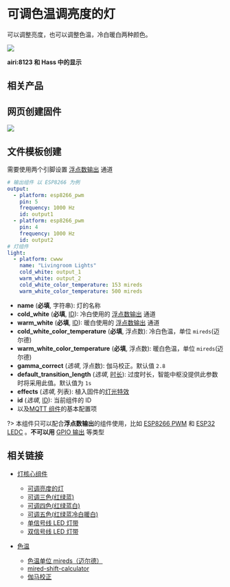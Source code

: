 # 可调色温调亮度的灯

可以调整亮度，也可以调整色温，冷白暖白两种颜色。




![](https://ws1.sinaimg.cn/large/007fN5Xegy1fxc2mw62ekj30cx0dz74l.jpg)

**airi:8123 和 Hass 中的显示**



## 相关产品





## 网页创建固件

![](https://ws1.sinaimg.cn/large/007fN5Xegy1fxc42k68i4j30pt0emjs3.jpg)






## 文件模板创建

需要使用两个引脚设置 [浮点数输出](mqtt/components/output#浮点数输出) 通道

```yaml
# 输出组件 以 ESP8266 为例
output:
  - platform: esp8266_pwm
    pin: 5
    frequency: 1000 Hz
    id: output1
  - platform: esp8266_pwm
    pin: 4
    frequency: 1000 Hz
    id: output2
# 灯组件
light:
  - platform: cwww
    name: "Livingroom Lights"
    cold_white: output_1
    warm_white: output_2
    cold_white_color_temperature: 153 mireds
    warm_white_color_temperature: 500 mireds
```

- **name** (**必填**, 字符串): 灯的名称
- **cold_white** (**必填**, [ID](mqtt/guides/configuration-types#id)): 冷白使用的 [浮点数输出](mqtt/components/output#浮点数输出) 通道
- **warm_white** (**必填**, [ID](mqtt/guides/configuration-types#id)): 暖白使用的 [浮点数输出](mqtt/components/output#浮点数输出) 通道
- **cold_white_color_temperature** (**必填**, 浮点数): 冷白色温，单位 `mireds`(迈尔德)
- **warm_white_color_temperature** (**必填**, 浮点数): 暖白色温，单位 `mireds`(迈尔德)
- **gamma_correct** (*选填*, 浮点数): 伽马校正。默认值 `2.8`
- **default_transition_length** (*选填*, [时长](mqtt/guides/configuration-types#时长)): 过度时长，智能中枢没提供此参数时将采用此值。默认值为 `1s`
- **effects** (*选填*, 列表): 植入固件的[灯光特效](mqtt/components/light/#灯光特效)
- **id** (*选填*, [ID](mqtt/guides/configuration-types#id)): 当前组件的 ID
- 以及[MQTT 组件](mqtt/components/mqtt#MQTT-组件基本配置项)的基本配置项


?> 本组件只可以配合**浮点数输出**的组件使用，比如 [ESP8266 PWM](mqtt/components/light/esp8266_pwm) 和 [ESP32 LEDC](mqtt/components/light/ledc) 。**不可以用** [GPIO 输出](mqtt/components/light/gpio) 等类型


## 相关链接

-  [灯核心组件](mqtt/components/light/)
    -  [可调亮度的灯](mqtt/components/light/monochromatic)
    -  [可调三色(红绿蓝)](mqtt/components/light/rgb)
    -  [可调四色(红绿蓝白)](mqtt/components/light/rgbw)
    -  [可调五色(红绿蓝冷白暖白)](mqtt/components/light/rgbww)
    -  [单信号线 LED 灯带](mqtt/components/light/fastled_clockless)
    -  [双信号线 LED 灯带](mqtt/components/light/fastled_spi)


 - [色温](https://baike.baidu.com/item/%E8%89%B2%E6%B8%A9/103689)
    - [色温单位 mireds（迈尔德）](https://baike.baidu.com/item/%E8%BF%88%E5%B0%94%E5%BE%B7)
    - [mired-shift-calculator](http://www.leefilters.com/lighting/mired-shift-calculator.html)
    - [伽马校正](https://baike.baidu.com/item/%E4%BC%BD%E7%8E%9B%E6%A0%A1%E6%AD%A3/7257507)




